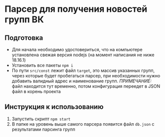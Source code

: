 # Парсер для получения новостей групп ВК

## Подготовка

-  Для начала необходимо удостовериться, что на компьютере установлена свежая версия nodejs (на момент написания не ниже 18.16.1)
-  Установить все пакеты `npm i`
-  По пути `src/const` лежит файл `target`, это массив указанных групп, через которые будет пробегаться парсер, при необходимости нужно добавить валидный адрес и наименование групп. <i>ПРИМЕЧАНИЕ:</i> файл находится тут временно, потом конфигурация переедет в JSON файл в корень проекта

## Инструкция к использованию

1. Запустить скрипт `npm start`
2. В папке на уровень выше самого парсера появится файл `db.json` с результатами парсинга групп
